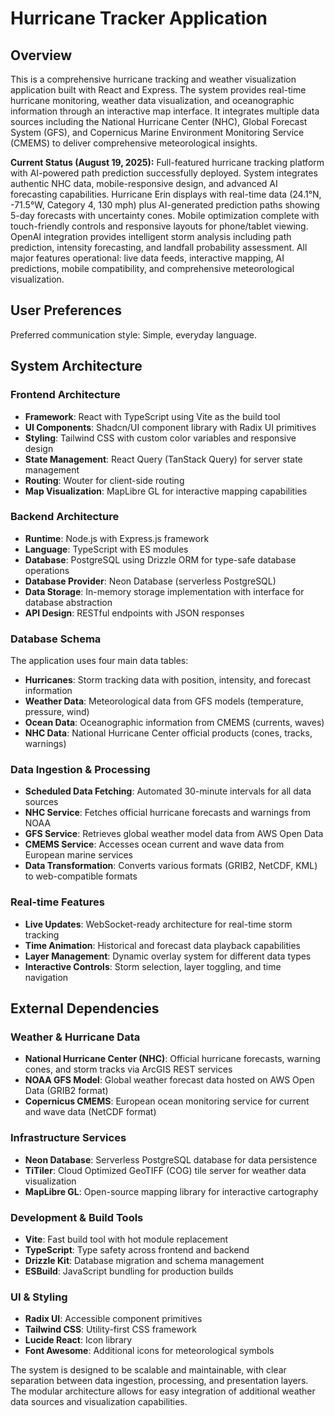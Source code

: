 # Hurricane Tracker Application

## Overview

This is a comprehensive hurricane tracking and weather visualization application built with React and Express. The system provides real-time hurricane monitoring, weather data visualization, and oceanographic information through an interactive map interface. It integrates multiple data sources including the National Hurricane Center (NHC), Global Forecast System (GFS), and Copernicus Marine Environment Monitoring Service (CMEMS) to deliver comprehensive meteorological insights.

**Current Status (August 19, 2025):** Full-featured hurricane tracking platform with AI-powered path prediction successfully deployed. System integrates authentic NHC data, mobile-responsive design, and advanced AI forecasting capabilities. Hurricane Erin displays with real-time data (24.1°N, -71.5°W, Category 4, 130 mph) plus AI-generated prediction paths showing 5-day forecasts with uncertainty cones. Mobile optimization complete with touch-friendly controls and responsive layouts for phone/tablet viewing. OpenAI integration provides intelligent storm analysis including path prediction, intensity forecasting, and landfall probability assessment. All major features operational: live data feeds, interactive mapping, AI predictions, mobile compatibility, and comprehensive meteorological visualization.

## User Preferences

Preferred communication style: Simple, everyday language.

## System Architecture

### Frontend Architecture
- **Framework**: React with TypeScript using Vite as the build tool
- **UI Components**: Shadcn/UI component library with Radix UI primitives
- **Styling**: Tailwind CSS with custom color variables and responsive design
- **State Management**: React Query (TanStack Query) for server state management
- **Routing**: Wouter for client-side routing
- **Map Visualization**: MapLibre GL for interactive mapping capabilities

### Backend Architecture
- **Runtime**: Node.js with Express.js framework
- **Language**: TypeScript with ES modules
- **Database**: PostgreSQL using Drizzle ORM for type-safe database operations
- **Database Provider**: Neon Database (serverless PostgreSQL)
- **Data Storage**: In-memory storage implementation with interface for database abstraction
- **API Design**: RESTful endpoints with JSON responses

### Database Schema
The application uses four main data tables:
- **Hurricanes**: Storm tracking data with position, intensity, and forecast information
- **Weather Data**: Meteorological data from GFS models (temperature, pressure, wind)
- **Ocean Data**: Oceanographic information from CMEMS (currents, waves)
- **NHC Data**: National Hurricane Center official products (cones, tracks, warnings)

### Data Ingestion & Processing
- **Scheduled Data Fetching**: Automated 30-minute intervals for all data sources
- **NHC Service**: Fetches official hurricane forecasts and warnings from NOAA
- **GFS Service**: Retrieves global weather model data from AWS Open Data
- **CMEMS Service**: Accesses ocean current and wave data from European marine services
- **Data Transformation**: Converts various formats (GRIB2, NetCDF, KML) to web-compatible formats

### Real-time Features
- **Live Updates**: WebSocket-ready architecture for real-time storm tracking
- **Time Animation**: Historical and forecast data playback capabilities  
- **Layer Management**: Dynamic overlay system for different data types
- **Interactive Controls**: Storm selection, layer toggling, and time navigation

## External Dependencies

### Weather & Hurricane Data
- **National Hurricane Center (NHC)**: Official hurricane forecasts, warning cones, and storm tracks via ArcGIS REST services
- **NOAA GFS Model**: Global weather forecast data hosted on AWS Open Data (GRIB2 format)
- **Copernicus CMEMS**: European ocean monitoring service for current and wave data (NetCDF format)

### Infrastructure Services
- **Neon Database**: Serverless PostgreSQL database for data persistence
- **TiTiler**: Cloud Optimized GeoTIFF (COG) tile server for weather data visualization
- **MapLibre GL**: Open-source mapping library for interactive cartography

### Development & Build Tools
- **Vite**: Fast build tool with hot module replacement
- **TypeScript**: Type safety across frontend and backend
- **Drizzle Kit**: Database migration and schema management
- **ESBuild**: JavaScript bundling for production builds

### UI & Styling
- **Radix UI**: Accessible component primitives
- **Tailwind CSS**: Utility-first CSS framework
- **Lucide React**: Icon library
- **Font Awesome**: Additional icons for meteorological symbols

The system is designed to be scalable and maintainable, with clear separation between data ingestion, processing, and presentation layers. The modular architecture allows for easy integration of additional weather data sources and visualization capabilities.